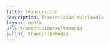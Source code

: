 ```yaml
---
title: Transcrición
description: Transcrición multimedia
layout: media
url: transcrición/multimedia
script: transcribeMedia
---
```

